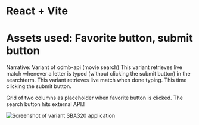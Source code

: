 # React + Vite
# Assets used: Favorite button, submit button
Narrative: 
Variant of odmb-api (movie search)
This variant retrieves live match whenever a letter is typed (without clicking the submit button) in the searchterm. 
This variant retrieves live match when done typing. This time clicking the submit button.

Grid of two columns as placeholder when favorite button is clicked. The search button hits external API.!

![Screenshot of variant SBA320 application](<Screenshot 2024-10-02 at 3.23.31 AM.png>)